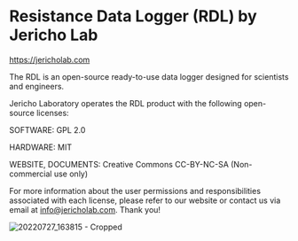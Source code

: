 # Resistance Data Logger (RDL) by Jericho Lab

https://jericholab.com

The RDL is an open-source ready-to-use data logger designed for scientists and engineers.

Jericho Laboratory operates the RDL product with the following open-source licenses:

SOFTWARE: GPL 2.0 

HARDWARE: MIT  

WEBSITE, DOCUMENTS: Creative Commons CC-BY-NC-SA (Non-commercial use only) 

 
For more information about the user permissions and responsibilities associated with each license, 
please refer to our website or contact us via email at info@jericholab.com. Thank you! 

![20220727_163815 - Cropped](https://user-images.githubusercontent.com/99691909/183455297-a81224b9-2fcf-4524-9ee1-423d9b2cfd38.jpg)
